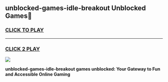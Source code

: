 
## unblocked-games-idle-breakout Unblocked Games👋
<h3>
<a href="https://news.freeplayer.one?title=unblocked-games-idle-breakout&ref=16F">CLICK TO PLAY</a></h3>
<hr>

<h3>
<a href="https://news.freeplayer.one?title=unblocked-games-idle-breakout&ref=16F">CLICK 2 PLAY</a>
  
</h3>

<a href="https://news.freeplayer.one?title=unblocked-games-idle-breakout&ref=16F/"><img src="https://clearcache.store/games.png"></a>


**unblocked-games-idle-breakout games unblocked: Your Gateway to Fun and Accessible Online Gaming**
